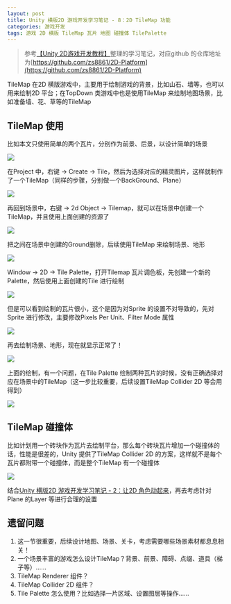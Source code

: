 ```yaml
---
layout: post
title: Unity 横版2D 游戏开发学习笔记 - 8：2D TileMap 功能
categories: 游戏开发
tags: 游戏 2D 横版 TileMap 瓦片 地图 碰撞体 TilePalette
---
```


>参考[【Unity 2D游戏开发教程】](https://www.bilibili.com/video/BV1sE411L7kV)整理的学习笔记，对应github 的仓库地址为[https://github.com/zs8861/2D-Platform](https://github.com/zs8861/2D-Platform)

TileMap 在2D 横版游戏中，主要用于绘制游戏的背景，比如山石、墙等，也可以用来绘制2D 平台；在TopDown 类游戏中也是使用TileMap 来绘制地图场景，比如准备墙、花、草等的TileMap

## TileMap 使用

比如本文只使用简单的两个瓦片，分别作为前景、后景，以设计简单的场景

![](../media/image/2024-11-05/01.png)

在Project 中，右键 -> Create -> Tile，然后为选择对应的精灵图片，这样就制作了一个TileMap（同样的步骤，分别做一个BackGround、Plane）

![](../media/image/2024-11-05/02.gif)

再回到场景中，右键 -> 2d Object -> Tilemap，就可以在场景中创建一个TileMap，并且使用上面创建的资源了

![](../media/image/2024-11-05/03.gif)

把之间在场景中创建的Ground删除，后续使用TileMap 来绘制场景、地形

![](../media/image/2024-11-05/04.gif)

Window -> 2D -> Tile Palette，打开Tilemap 瓦片调色板，先创建一个新的Palette，然后使用上面创建的Tile 进行绘制

![](../media/image/2024-11-05/05.gif)

但是可以看到绘制的瓦片很小，这个是因为对Sprite 的设置不对导致的，先对Sprite 进行修改，主要修改Pixels Per Unit、Filter Mode 属性

![](../media/image/2024-11-05/06.png)

再去绘制场景、地形，现在就显示正常了！

![](../media/image/2024-11-05/07.gif)

上面的绘制，有一个问题，在Tile Palette 绘制两种瓦片的时候，没有正确选择对应在场景中的TileMap（这一步比较重要，后续设置TileMap Collider 2D 等会用得到）

![](../media/image/2024-11-05/08.gif)

## TileMap 碰撞体

比如计划用一个砖块作为瓦片去绘制平台，那么每个砖块瓦片增加一个碰撞体的话，性能是很差的，Unity 提供了TileMap Collider 2D 的方案，这样就不是每个瓦片都附带一个碰撞体，而是整个TileMap 有一个碰撞体

![](../media/image/2024-11-05/09.gif)

结合[Unity 横版2D 游戏开发学习笔记 - 2：让2D 角色动起来](https://xumenger.github.io/2-unity-2d-game-20241026/)，再去考虑针对Plane 的Layer 等进行合理的设置

## 遗留问题

1. 这一节很重要，后续设计地图、场景、关卡，考虑需要哪些场景素材都息息相关！
2. 一个场景丰富的游戏怎么设计TileMap？背景、前景、障碍、点缀、道具（梯子等）……
3. TileMap Renderer 组件？
4. TileMap Collider 2D 组件？
5. Tile Palette 怎么使用？比如选择一片区域、设置图层等操作……
